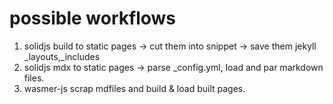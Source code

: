 # possible workflows


1. solidjs build to static pages -> cut them into snippet -> save them jekyll _layouts,_includes
2. solidjs mdx to static pages -> parse _config.yml, load and par markdown files.
3. wasmer-js scrap mdfiles and build & load built pages.


